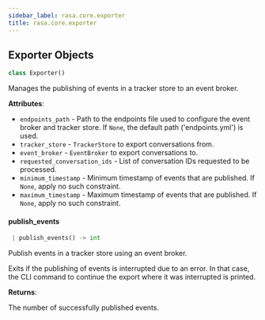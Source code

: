 ```yaml
---
sidebar_label: rasa.core.exporter
title: rasa.core.exporter
---
```


## Exporter Objects

```python
class Exporter()
```

Manages the publishing of events in a tracker store to an event broker.

**Attributes**:

- `endpoints_path` - Path to the endpoints file used to configure the event
  broker and tracker store. If `None`, the default path (&#x27;endpoints.yml&#x27;)
  is used.
- `tracker_store` - `TrackerStore` to export conversations from.
- `event_broker` - `EventBroker` to export conversations to.
- `requested_conversation_ids` - List of conversation IDs requested to be
  processed.
- `minimum_timestamp` - Minimum timestamp of events that are published.
  If `None`, apply no such constraint.
- `maximum_timestamp` - Maximum timestamp of events that are published.
  If `None`, apply no such constraint.

#### publish\_events

```python
 | publish_events() -> int
```

Publish events in a tracker store using an event broker.

Exits if the publishing of events is interrupted due to an error. In that case,
the CLI command to continue the export where it was interrupted is printed.

**Returns**:

  The number of successfully published events.

